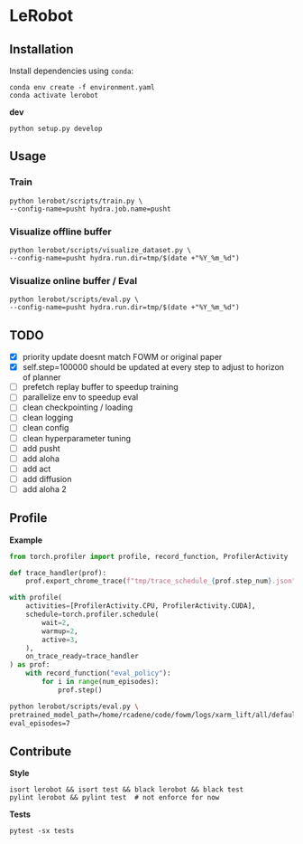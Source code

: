 # LeRobot

## Installation

Install dependencies using `conda`:

```
conda env create -f environment.yaml
conda activate lerobot
```

**dev**

```
python setup.py develop
```

## Usage


### Train

```
python lerobot/scripts/train.py \
--config-name=pusht hydra.job.name=pusht
```

### Visualize offline buffer

```
python lerobot/scripts/visualize_dataset.py \
--config-name=pusht hydra.run.dir=tmp/$(date +"%Y_%m_%d")
```

### Visualize online buffer / Eval

```
python lerobot/scripts/eval.py \
--config-name=pusht hydra.run.dir=tmp/$(date +"%Y_%m_%d")
```


## TODO

- [x] priority update doesnt match FOWM or original paper
- [x] self.step=100000 should be updated at every step to adjust to horizon of planner
- [ ] prefetch replay buffer to speedup training
- [ ] parallelize env to speedup eval
- [ ] clean checkpointing / loading
- [ ] clean logging
- [ ] clean config
- [ ] clean hyperparameter tuning
- [ ] add pusht
- [ ] add aloha
- [ ] add act
- [ ] add diffusion
- [ ] add aloha 2

## Profile

**Example**
```python
from torch.profiler import profile, record_function, ProfilerActivity

def trace_handler(prof):
    prof.export_chrome_trace(f"tmp/trace_schedule_{prof.step_num}.json")

with profile(
    activities=[ProfilerActivity.CPU, ProfilerActivity.CUDA],
    schedule=torch.profiler.schedule(
        wait=2,
        warmup=2,
        active=3,
    ),
    on_trace_ready=trace_handler
) as prof:
    with record_function("eval_policy"):
        for i in range(num_episodes):
            prof.step()
```

```bash
python lerobot/scripts/eval.py \
pretrained_model_path=/home/rcadene/code/fowm/logs/xarm_lift/all/default/2/models/final.pt \
eval_episodes=7
```

## Contribute

**Style**
```
isort lerobot && isort test && black lerobot && black test
pylint lerobot && pylint test  # not enforce for now
```

**Tests**
```
pytest -sx tests
```